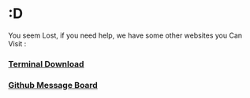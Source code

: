 # :D

You seem Lost, if you need help, we have some other websites you Can Visit :

### [Terminal Download](https://filenfolder.github.io/Terminal/)           

### [Github Message Board](https://filenfolder.github.io/filess/)
